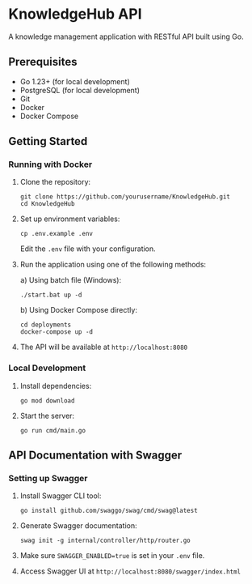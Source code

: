 # KnowledgeHub API

A knowledge management application with RESTful API built using Go.

## Prerequisites

- Go 1.23+ (for local development)
- PostgreSQL (for local development)
- Git
- Docker
- Docker Compose

## Getting Started

### Running with Docker

1. Clone the repository:
   ```
   git clone https://github.com/yourusername/KnowledgeHub.git
   cd KnowledgeHub
   ```

2. Set up environment variables:
   ```
   cp .env.example .env
   ```
   Edit the `.env` file with your configuration.

3. Run the application using one of the following methods:

   a) Using batch file (Windows):
   ```
   ./start.bat up -d
   ```

   b) Using Docker Compose directly:
   ```
   cd deployments
   docker-compose up -d
   ```

4. The API will be available at `http://localhost:8080`

### Local Development

1. Install dependencies:
   ```
   go mod download
   ```

2. Start the server:
   ```
   go run cmd/main.go
   ```

## API Documentation with Swagger

### Setting up Swagger

1. Install Swagger CLI tool:
   ```
   go install github.com/swaggo/swag/cmd/swag@latest
   ```

2. Generate Swagger documentation:
   ```
   swag init -g internal/controller/http/router.go
   ```

3. Make sure `SWAGGER_ENABLED=true` is set in your `.env` file.

4. Access Swagger UI at `http://localhost:8080/swagger/index.html`
